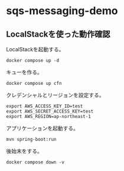 # sqs-messaging-demo

## LocalStackを使った動作確認

LocalStackを起動する。

```
docker compose up -d
```

キューを作る。

```
docker compose up cfn
```

クレデンシャルとリージョンを設定する。

```
export AWS_ACCESS_KEY_ID=test
export AWS_SECRET_ACCESS_KEY=test
export AWS_REGION=ap-northeast-1
```

アプリケーションを起動する。

```
mvn spring-boot:run
```

後始末をする。

```
docker compose down -v
```

